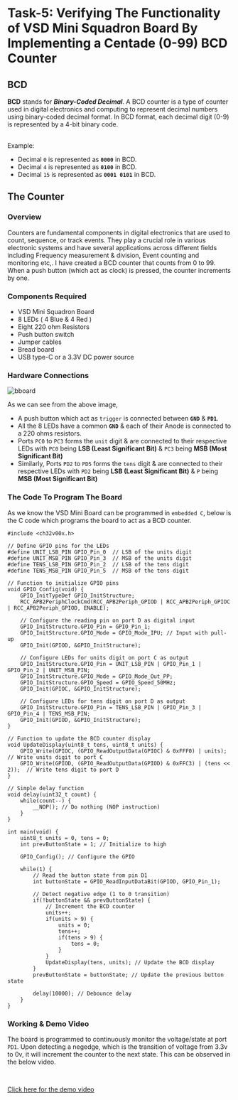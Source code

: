 # Task-5: Verifying The Functionality of VSD Mini Squadron Board By Implementing a Centade (0-99) BCD Counter


## BCD 

**BCD** stands for ***Binary-Coded Decimal***. A BCD counter is a type of counter used in digital electronics and computing to represent decimal numbers using binary-coded decimal format. In BCD format, each decimal digit (0-9) is represented by a 4-bit binary code. 

<br>
Example:

- Decimal `0` is represented as **`0000`** in BCD.
- Decimal `4` is represented as **`0100`** in BCD.
- Decimal `15` is represented as **`0001 0101`** in BCD.

## The Counter

### Overview 

Counters are fundamental components in digital electronics that are used to count, sequence, or track events. They play a crucial role in various electronic systems and have several applications across different fields including Frequency measurement & division, Event counting and monitoring etc,. I have created a BCD counter that counts from 0 to 99. When a push button (which act as clock) is pressed, the counter increments by one.


### Components Required

- VSD Mini Squadron Board
- 8 LEDs ( 4 Blue & 4 Red )
- Eight 220 ohm Resistors 
- Push button switch
- Jumper cables
- Bread board
- USB type-C or a 3.3V DC power source


### Hardware Connections

![bboard](https://github.com/tejasbg19/VSD-squadron-mini-internship/assets/163899793/f71ed023-2e25-4544-b357-91ea77e5aa35)


As we can see from the above image, 

- A push button which act as `trigger` is connected between **`GND`** & **`PD1`**.
- All the 8 LEDs have a common **`GND`** & each of their Anode is connected to a 220 ohms resistors.
- Ports `PC0` to `PC3` forms the `unit` digit & are connected to their respective LEDs with `PC0` being **LSB (Least Significant Bit)** & `PC3` being **MSB (Most Significant Bit)**
- Similarly, Ports `PD2` to `PD5` forms the `tens` digit & are connected to their respective LEDs with `PD2` being **LSB (Least Significant Bit)** & `P` being **MSB (Most Significant Bit)**


### The Code To Program The Board

As we know the VSD Mini Board can be programmed in `embedded C`, below is the C code which programs the board to act as a BCD counter.

```
#include <ch32v00x.h>

// Define GPIO pins for the LEDs
#define UNIT_LSB_PIN GPIO_Pin_0  // LSB of the units digit
#define UNIT_MSB_PIN GPIO_Pin_3  // MSB of the units digit
#define TENS_LSB_PIN GPIO_Pin_2  // LSB of the tens digit
#define TENS_MSB_PIN GPIO_Pin_5  // MSB of the tens digit

// Function to initialize GPIO pins
void GPIO_Config(void) {
    GPIO_InitTypeDef GPIO_InitStructure;
    RCC_APB2PeriphClockCmd(RCC_APB2Periph_GPIOD | RCC_APB2Periph_GPIOC | RCC_APB2Periph_GPIOD, ENABLE);

    // Configure the reading pin on port D as digital input
    GPIO_InitStructure.GPIO_Pin = GPIO_Pin_1;
    GPIO_InitStructure.GPIO_Mode = GPIO_Mode_IPU; // Input with pull-up
    GPIO_Init(GPIOD, &GPIO_InitStructure);

    // Configure LEDs for units digit on port C as output
    GPIO_InitStructure.GPIO_Pin = UNIT_LSB_PIN | GPIO_Pin_1 | GPIO_Pin_2 | UNIT_MSB_PIN;
    GPIO_InitStructure.GPIO_Mode = GPIO_Mode_Out_PP;
    GPIO_InitStructure.GPIO_Speed = GPIO_Speed_50MHz;
    GPIO_Init(GPIOC, &GPIO_InitStructure);

    // Configure LEDs for tens digit on port D as output
    GPIO_InitStructure.GPIO_Pin = TENS_LSB_PIN | GPIO_Pin_3 | GPIO_Pin_4 | TENS_MSB_PIN;
    GPIO_Init(GPIOD, &GPIO_InitStructure);
}

// Function to update the BCD counter display
void UpdateDisplay(uint8_t tens, uint8_t units) {
    GPIO_Write(GPIOC, (GPIO_ReadOutputData(GPIOC) & 0xFFF0) | units); // Write units digit to port C
    GPIO_Write(GPIOD, (GPIO_ReadOutputData(GPIOD) & 0xFFC3) | (tens << 2));  // Write tens digit to port D
}

// Simple delay function
void delay(uint32_t count) {
    while(count--) {
        __NOP(); // Do nothing (NOP instruction)
    }
}

int main(void) {
    uint8_t units = 0, tens = 0;
    int prevButtonState = 1; // Initialize to high

    GPIO_Config(); // Configure the GPIO

    while(1) {
        // Read the button state from pin D1
        int buttonState = GPIO_ReadInputDataBit(GPIOD, GPIO_Pin_1);

        // Detect negative edge (1 to 0 transition)
        if(!buttonState && prevButtonState) {
            // Increment the BCD counter
            units++;
            if(units > 9) {
                units = 0;
                tens++;
                if(tens > 9) {
                    tens = 0;
                }
            }
            UpdateDisplay(tens, units); // Update the BCD display
        }
        prevButtonState = buttonState; // Update the previous button state

        delay(10000); // Debounce delay
    }
}

```

### Working & Demo Video 

The board is programmed to continuously monitor the voltage/state at port `PD1`. Upon detecting a negedge, which is the transition of voltage from 3.3v to 0v, it will increment the counter to the next state. This can be observed in the below video.

<br>

<a href="https://drive.google.com/file/d/1USiex3T72yH7bC60LAuBVj_oXlc_r6ls/view?usp=sharing" target="_blank">Click here for the demo video</a>

